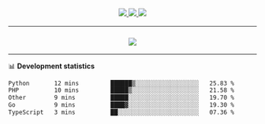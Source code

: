 <h3 align="center">
  <a href="https://github.com/hwalker928">
      <img src="https://img.shields.io/github/followers/hwalker928?label=Followers&style=for-the-badge&color=lightblue">
  </a>
  <a href="https://harryw.link/discord" alt="Discord">
      <img src="https://img.shields.io/discord/738451951758606336?label=discord&style=for-the-badge&color=lightblue"/>
  </a>
  <a href="https://harryw.link/sparked" alt="Sparked Host">
      <img src="https://img.shields.io/static/v1?label=Sponsor&message=Sparked%20Host&color=yellow&style=for-the-badge"/>
  </a>
</h3>

<hr>


<h3 align="center">
  <a href="https://github.com/hwalker928">
      <img src="https://github-profile-trophy.vercel.app/?username=hwalker928&no-bg=true&no-frame=true">
  </a>
</h3>


<hr>

📊 **Development statistics**

<!--START_SECTION:waka-->

```txt
Python       12 mins         ██████▒░░░░░░░░░░░░░░░░░░   25.83 %
PHP          10 mins         █████▒░░░░░░░░░░░░░░░░░░░   21.58 %
Other        9 mins          █████░░░░░░░░░░░░░░░░░░░░   19.70 %
Go           9 mins          ████▓░░░░░░░░░░░░░░░░░░░░   19.30 %
TypeScript   3 mins          ██░░░░░░░░░░░░░░░░░░░░░░░   07.36 %
```

<!--END_SECTION:waka-->
